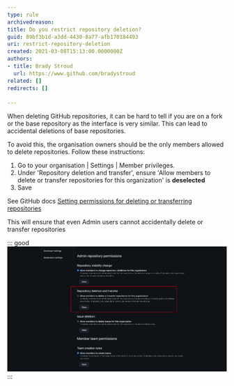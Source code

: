 ```yaml
---
type: rule
archivedreason:
title: Do you restrict repository deletion?
guid: 89bf3b1d-a3dd-4430-8a77-afb170184493
uri: restrict-repository-deletion
created: 2021-03-08T15:13:00.0000000Z
authors:
- title: Brady Stroud
  url: https://www.github.com/bradystroud
related: []
redirects: []

---
```


When deleting GitHub repositories, it can be hard to tell if you are on a fork or the base repository as the interface is very similar. This can lead to accidental deletions of base repositories.

<!--endintro-->
To avoid this, the organisation owners should be the only members allowed to delete repositories. Follow these instructions:

1. Go to your organisation | Settings | Member privileges. 
2. Under 'Repository deletion and transfer', ensure 'Allow members to delete or transfer repositories for this organization' is **deselected** 
3. Save 

See GitHub docs [Setting permissions for deleting or transferring repositories](https://docs.github.com/en/github/setting-up-and-managing-organizations-and-teams/setting-permissions-for-deleting-or-transferring-repositories)

This will ensure that even Admin users cannot accidentally delete or transfer repositories

::: good
![Figure: 'Allow members to delete or transfer repositories for this organization' is disabled](/rules/restrict-repository-deletion/dontAllowDeletion.png)
:::
